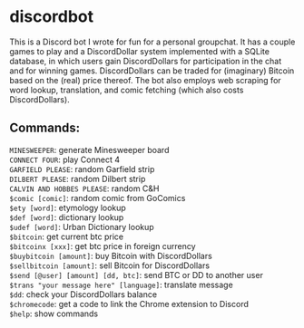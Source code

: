 # discordbot
This is a Discord bot I wrote for fun for a personal groupchat. It has a couple games to play and a DiscordDollar system implemented with a SQLite database, in which users gain DiscordDollars for participation in the chat and for winning games. DiscordDollars can be traded for (imaginary) Bitcoin based on the (real) price thereof. The bot also employs web scraping for word lookup, translation, and comic fetching (which also costs DiscordDollars).  

## Commands:  
`MINESWEEPER`: generate Minesweeper board  
`CONNECT FOUR`: play Connect 4  
`GARFIELD PLEASE`: random Garfield strip  
`DILBERT PLEASE`: random Dilbert strip  
`CALVIN AND HOBBES PLEASE`: random C&H  
`$comic [comic]`: random comic from GoComics  
`$ety [word]`: etymology lookup  
`$def [word]`: dictionary lookup  
`$udef [word]`: Urban Dictionary lookup  
`$bitcoin`: get current btc price  
`$bitcoinx [xxx]`: get btc price in foreign currency  
`$buybitcoin [amount]`: buy Bitcoin with DiscordDollars  
`$sellbitcoin [amount]`: sell Bitcoin for DiscordDollars  
`$send [@user] [amount] [dd, btc]`: send BTC or DD to another user  
`$trans "your message here" [language]`: translate message  
`$dd`: check your DiscordDollars balance  
`$chromecode`: get a code to link the Chrome extension to Discord  
`$help`: show commands  
